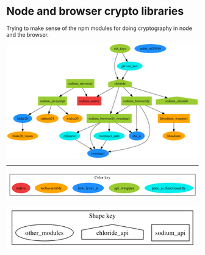 # Node and browser crypto libraries

Trying to make sense of the npm modules for doing cryptography in node and the browser.

![](modules.png)

---

![](key-color.png)

![](key-shape.png)

